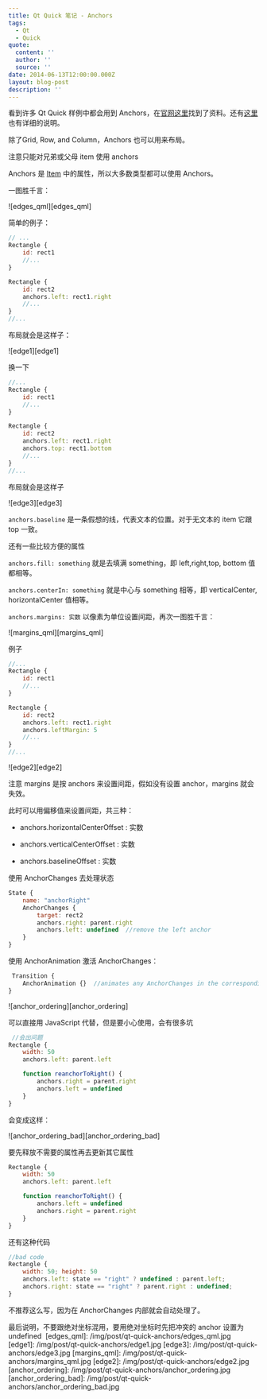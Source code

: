 ```yaml
---
title: Qt Quick 笔记 - Anchors
tags:
  - Qt
  - Quick
quote:
  content: ''
  author: ''
  source: ''
date: 2014-06-13T12:00:00.000Z
layout: blog-post
description: ''
---
```


看到许多 Qt Quick 样例中都会用到 Anchors，在[官网这里](http://qt-project.org/doc/qt-5/qtquick-positioning-anchors.html)找到了资料。还有[这里](http://qt-project.org/doc/qt-5/qml-qtquick-item.html#anchors.margins-prop)也有详细的说明。

除了Grid, Row, and Column，Anchors 也可以用来布局。

注意只能对兄弟或父母 item 使用 anchors

Anchors 是 [Item](http://qt-project.org/doc/qt-5/qml-qtquick-item.html#anchors.margins-prop) 中的属性，所以大多数类型都可以使用 Anchors。

一图胜千言：

![edges_qml][edges_qml]

简单的例子：

```javascript
// ...
Rectangle { 
    id: rect1
    //... 
}

Rectangle { 
    id: rect2
    anchors.left: rect1.right
    //... 
}
//...
```

布局就会是这样子：

![edge1][edge1]

换一下

```javascript
//...
Rectangle { 
    id: rect1
    //... 
}

Rectangle { 
    id: rect2
    anchors.left: rect1.right
    anchors.top: rect1.bottom
    //... 
}
//...
```

布局就会是这样子

![edge3][edge3]

`anchors.baseline` 是一条假想的线，代表文本的位置。对于无文本的 item 它跟 top 一致。

还有一些比较方便的属性

`anchors.fill: something` 就是去填满 something，即 left,right,top, bottom 值都相等。

`anchors.centerIn: something` 就是中心与 something 相等，即 verticalCenter, horizontalCenter 值相等。

`anchors.margins: 实数` 以像素为单位设置间距，再次一图胜千言：

![margins_qml][margins_qml]

例子

```javascript
//...
Rectangle { 
    id: rect1
    //... 
}

Rectangle { 
    id: rect2
    anchors.left: rect1.right
    anchors.leftMargin: 5
    //...
}
//...
```

![edge2][edge2]

注意 margins 是按 anchors 来设置间距，假如没有设置 anchor，margins 就会失效。

此时可以用偏移值来设置间距，共三种：

- anchors.horizontalCenterOffset : 实数

- anchors.verticalCenterOffset : 实数

- anchors.baselineOffset : 实数


使用 AnchorChanges 去处理状态

```javascript
State {
    name: "anchorRight"
    AnchorChanges {
        target: rect2
        anchors.right: parent.right
        anchors.left: undefined  //remove the left anchor
    }
}
```

使用 AnchorAnimation 激活 AnchorChanges：

```javascript
 Transition {
    AnchorAnimation {}  //animates any AnchorChanges in the corresponding state change
}
```

![anchor_ordering][anchor_ordering]

可以直接用 JavaScript 代替，但是要小心使用，会有很多坑

```javascript
 //会出问题
Rectangle {
    width: 50
    anchors.left: parent.left

    function reanchorToRight() {
        anchors.right = parent.right
        anchors.left = undefined
    }
}
```

会变成这样：

![anchor_ordering_bad][anchor_ordering_bad]

要先释放不需要的属性再去更新其它属性

```javascript
Rectangle {
    width: 50
    anchors.left: parent.left

    function reanchorToRight() {
        anchors.left = undefined
        anchors.right = parent.right
    }
}
```

还有这种代码

```javascript
//bad code
Rectangle {
    width: 50; height: 50
    anchors.left: state == "right" ? undefined : parent.left;
    anchors.right: state == "right" ? parent.right : undefined;
}
```

不推荐这么写，因为在 AnchorChanges 内部就会自动处理了。

最后说明，不要跟绝对坐标混用，要用绝对坐标时先把冲突的 anchor 设置为 undefined
​
[edges_qml]:           /img/post/qt-quick-anchors/edges_qml.jpg
[edge1]:               /img/post/qt-quick-anchors/edge1.jpg
[edge3]:               /img/post/qt-quick-anchors/edge3.jpg
[margins_qml]:         /img/post/qt-quick-anchors/margins_qml.jpg
[edge2]:               /img/post/qt-quick-anchors/edge2.jpg
[anchor_ordering]:     /img/post/qt-quick-anchors/anchor_ordering.jpg
[anchor_ordering_bad]: /img/post/qt-quick-anchors/anchor_ordering_bad.jpg

